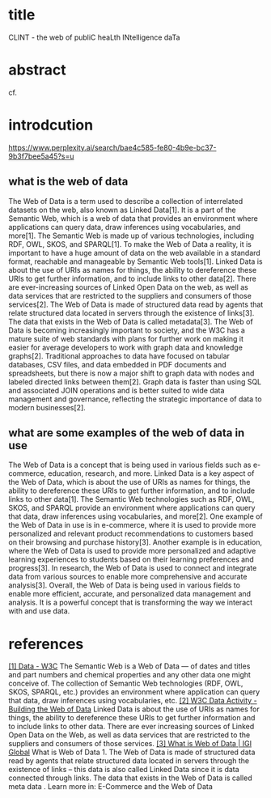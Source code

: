# title

CLINT - the web of publiC heaLth INtelligence daTa 

# abstract

cf. 

# introdcution

https://www.perplexity.ai/search/bae4c585-fe80-4b9e-bc37-9b3f7bee5a45?s=u

## what is the web of data

The Web of Data is a term used to describe a collection of interrelated datasets on the web, also known as Linked Data[1]. It is a part of the Semantic Web, which is a web of data that provides an environment where applications can query data, draw inferences using vocabularies, and more[1]. The Semantic Web is made up of various technologies, including RDF, OWL, SKOS, and SPARQL[1]. To make the Web of Data a reality, it is important to have a huge amount of data on the web available in a standard format, reachable and manageable by Semantic Web tools[1].
Linked Data is about the use of URIs as names for things, the ability to dereference these URIs to get further information, and to include links to other data[2]. There are ever-increasing sources of Linked Open Data on the web, as well as data services that are restricted to the suppliers and consumers of those services[2]. The Web of Data is made of structured data read by agents that relate structured data located in servers through the existence of links[3]. The data that exists in the Web of Data is called metadata[3].
The Web of Data is becoming increasingly important to society, and the W3C has a mature suite of web standards with plans for further work on making it easier for average developers to work with graph data and knowledge graphs[2]. Traditional approaches to data have focused on tabular databases, CSV files, and data embedded in PDF documents and spreadsheets, but there is now a major shift to graph data with nodes and labeled directed links between them[2]. Graph data is faster than using SQL and associated JOIN operations and is better suited to wide data management and governance, reflecting the strategic importance of data to modern businesses[2].

## what are some examples of the web of data in use

The Web of Data is a concept that is being used in various fields such as e-commerce, education, research, and more. Linked Data is a key aspect of the Web of Data, which is about the use of URIs as names for things, the ability to dereference these URIs to get further information, and to include links to other data[1]. The Semantic Web technologies such as RDF, OWL, SKOS, and SPARQL provide an environment where applications can query that data, draw inferences using vocabularies, and more[2].
One example of the Web of Data in use is in e-commerce, where it is used to provide more personalized and relevant product recommendations to customers based on their browsing and purchase history[3]. Another example is in education, where the Web of Data is used to provide more personalized and adaptive learning experiences to students based on their learning preferences and progress[3]. In research, the Web of Data is used to connect and integrate data from various sources to enable more comprehensive and accurate analysis[3].
Overall, the Web of Data is being used in various fields to enable more efficient, accurate, and personalized data management and analysis. It is a powerful concept that is transforming the way we interact with and use data.


# references
[[1] Data - W3C](https://www.w3.org/standards/semanticweb/data)
The Semantic Web is a Web of Data — of dates and titles and part numbers and chemical properties and any other data one might conceive of. The collection of Semantic Web technologies (RDF, OWL, SKOS, SPARQL, etc.) provides an environment where application can query that data, draw inferences using vocabularies, etc.
[[2] W3C Data Activity - Building the Web of Data](https://www.w3.org/2013/data/)
Linked Data is about the use of URIs as names for things, the ability to dereference these URIs to get further information and to include links to other data. There are ever increasing sources of Linked Open Data on the Web, as well as data services that are restricted to the suppliers and consumers of those services.
[[3] What is Web of Data | IGI Global](https://www.igi-global.com/dictionary/e-commerce-and-the-web-of-data/53537)
What is Web of Data 1. The Web of Data is made of structured data read by agents that relate structured data located in servers through the existence of links – this data is also called Linked Data since it is data connected through links. The data that exists in the Web of Data is called meta data . Learn more in: E-Commerce and the Web of Data
